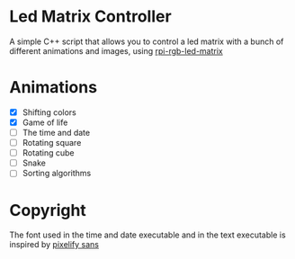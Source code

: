 # Led Matrix Controller

A simple C++ script that allows you to control a led matrix with a bunch of different animations and images, using [rpi-rgb-led-matrix](https://github.com/hzeller/rpi-rgb-led-matrix)

# Animations
- [x] Shifting colors
- [x] Game of life
- [ ] The time and date
- [ ] Rotating square
- [ ] Rotating cube
- [ ] Snake
- [ ] Sorting algorithms

# Copyright

The font used in the time and date executable and in the text executable is inspired by [pixelify sans](https://fonts.google.com/specimen/Pixelify+Sans/glyphs)